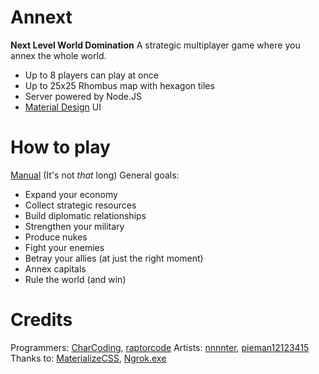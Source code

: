# Annext
**Next Level World Domination**
A strategic multiplayer game where you annex the whole world.
- Up to 8 players can play at once
- Up to 25x25 Rhombus map with hexagon tiles
- Server powered by Node.JS
- [Material Design](http://material.google.com) UI
# How to play
[Manual](http://charcoding.github.io/Annext/) (It's not *that* long)
General goals:
- Expand your economy
- Collect strategic resources
- Build diplomatic relationships
- Strengthen your military
- Produce nukes
- Fight your enemies
- Betray your allies (at just the right moment)
- Annex capitals
- Rule the world (and win)
# Credits
Programmers: [CharCoding](http://github.com/CharCoding), [raptorcode](http://github.com/raptorcode)
Artists: [nnnnter](http://github.com/nnnnter), [pieman12123415](https://github.com/pieman12123415)
Thanks to: [MaterializeCSS](http://materializecss.com "Material Design CSS/JS library"), [Ngrok.exe](http://ngrok.com "Secure tunnels to localhost")
